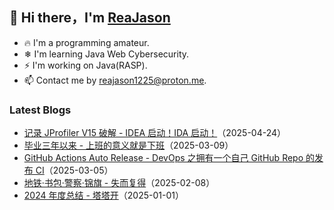 ## 👋 Hi there，I'm <a href="https://reajason.eu.org" target="_blank">ReaJason</a>

- 🔥 I'm a programming amateur.
- ❄ I'm learning Java Web Cybersecurity.
- ⚡ I'm working on Java(RASP).
- 📫 Contact me by reajason1225@proton.me.

### Latest Blogs

- [记录 JProfiler V15 破解 - IDEA 启动！IDA 启动！](https://reajason.eu.org/writing/jprofilerv15crackedwithida)（2025-04-24）
- [毕业三年以来 - 上班的意义就是下班](https://reajason.eu.org/writing/threeyearsofgraduation)（2025-03-09）
- [GitHub Actions Auto Release - DevOps 之拥有一个自己 GitHub Repo 的发布 CI](https://reajason.eu.org/writing/githubprojectrelease)（2025-03-05）
- [地铁·书包·警察·锦旗 - 失而复得](https://reajason.eu.org/writing/losemybackbag)（2025-02-08）
- [2024 年度总结 - 塔塔开](https://reajason.eu.org/writing/2024annualsummary)（2025-01-01）

